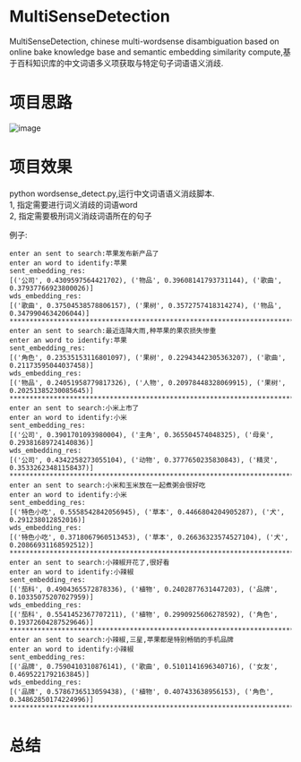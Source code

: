 # MultiSenseDetection
MultiSenseDetection, chinese multi-wordsense disambiguation based on online bake knowledge base and semantic embedding similarity compute,基于百科知识库的中文词语多义项获取与特定句子词语语义消歧. 



# 项目思路

![image](https://github.com/liuhuanyong/QABasedOnMedicalKnowledgeGraph/blob/master/img/route.png)





# 项目效果
python wordsense_detect.py,运行中文词语语义消歧脚本.  
1, 指定需要进行词义消歧的词语word  
2, 指定需要极刑词义消歧词语所在的句子  

例子:

    enter an sent to search:苹果发布新产品了
    enter an word to identify:苹果
    sent_embedding_res:
    [('公司', 0.4309597564421702), ('物品', 0.39608141793731144), ('歌曲', 0.37937766923800026)]
    wds_embedding_res:
    [('歌曲', 0.37504538578806157), ('果树', 0.3572757418314274), ('物品', 0.3479904634206044)]
    ****************************************************************************************
    enter an sent to search:最近连降大雨,种苹果的果农损失惨重
    enter an word to identify:苹果
    sent_embedding_res:
    [('角色', 0.23535153116801097), ('果树', 0.22943442305363207), ('歌曲', 0.21173595044037458)]
    wds_embedding_res:
    [('物品', 0.24051958779817326), ('人物', 0.20978448328069915), ('果树', 0.20251385230085645)]
    ****************************************************************************************
    enter an sent to search:小米上市了
    enter an word to identify:小米
    sent_embedding_res:
    [('公司', 0.3901701093980004), ('主角', 0.365504574048325), ('母亲', 0.29381689724140836)]
    wds_embedding_res:
    [('公司', 0.4342258273055104), ('动物', 0.3777650235830843), ('精灵', 0.35332623481158437)]
    ****************************************************************************************
    enter an sent to search:小米和玉米放在一起煮粥会很好吃
    enter an word to identify:小米
    sent_embedding_res:
    [('特色小吃', 0.5558542842056945), ('草本', 0.4466804204905287), ('犬', 0.291238012852016)]
    wds_embedding_res:
    [('特色小吃', 0.3718067960513453), ('草本', 0.26636323574527104), ('犬', 0.20866931168592512)]
    ****************************************************************************************
    enter an sent to search:小辣椒开花了,很好看
    enter an word to identify:小辣椒
    sent_embedding_res:
    [('茄科', 0.4904365572878336), ('植物', 0.2402877631447203), ('品牌', 0.10335075207027959)]
    wds_embedding_res:
    [('茄科', 0.5541452367707211), ('植物', 0.2990925606278592), ('角色', 0.19372604287529646)]
    ****************************************************************************************
    enter an sent to search:小辣椒,三星,苹果都是特别畅销的手机品牌
    enter an word to identify:小辣椒
    sent_embedding_res:
    [('品牌', 0.7590410310876141), ('歌曲', 0.5101141696340716), ('女友', 0.4695221792163845)]
    wds_embedding_res:
    [('品牌', 0.5786736513059438), ('植物', 0.407433638956153), ('角色', 0.34862850174224996)]
    ****************************************************************************************

# 总结

